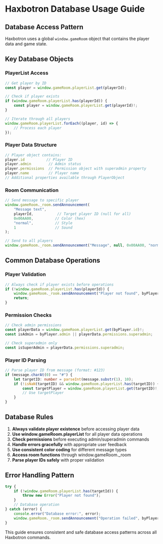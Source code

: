 # Haxbotron Database Usage Guide

## Database Access Pattern

Haxbotron uses a global `window.gameRoom` object that contains the player data and game state.

## Key Database Objects

### PlayerList Access
```typescript
// Get player by ID
const player = window.gameRoom.playerList.get(playerId);

// Check if player exists
if (window.gameRoom.playerList.has(playerId)) {
    const player = window.gameRoom.playerList.get(playerId)!;
}

// Iterate through all players
window.gameRoom.playerList.forEach((player, id) => {
    // Process each player
});
```

### Player Data Structure
```typescript
// Player object contains:
player.id          // Player ID
player.admin        // Admin status
player.permissions  // Permission object with superadmin property
player.name         // Player name
// Additional properties available through PlayerObject
```

### Room Communication
```typescript
// Send message to specific player
window.gameRoom._room.sendAnnouncement(
    "Message text",
    playerId,           // Target player ID (null for all)
    0x00AA00,          // Color (hex)
    "normal",          // Style
    1                  // Sound
);

// Send to all players
window.gameRoom._room.sendAnnouncement("Message", null, 0x00AA00, "normal", 1);
```

## Common Database Operations

### Player Validation
```typescript
// Always check if player exists before operations
if (!window.gameRoom.playerList.has(playerId)) {
    window.gameRoom._room.sendAnnouncement("Player not found", byPlayer.id, 0xFF7777, "normal", 2);
    return;
}
```

### Permission Checks
```typescript
// Check admin permissions
const playerData = window.gameRoom.playerList.get(byPlayer.id)!;
const isAdmin = byPlayer.admin || playerData.permissions.superadmin;

// Check superadmin only
const isSuperAdmin = playerData.permissions.superadmin;
```

### Player ID Parsing
```typescript
// Parse player ID from message (format: #123)
if (message.charAt(0) == "#") {
    let targetID: number = parseInt(message.substr(1), 10);
    if (!isNaN(targetID) && window.gameRoom.playerList.has(targetID)) {
        const targetPlayer = window.gameRoom.playerList.get(targetID)!;
        // Use targetPlayer
    }
}
```

## Database Rules

1. **Always validate player existence** before accessing player data
2. **Use window.gameRoom.playerList** for all player data operations
3. **Check permissions** before executing admin/superadmin commands
4. **Handle errors gracefully** with appropriate user feedback
5. **Use consistent color coding** for different message types
6. **Access room functions** through window.gameRoom._room
7. **Parse player IDs safely** with proper validation

## Error Handling Pattern
```typescript
try {
    if (!window.gameRoom.playerList.has(targetId)) {
        throw new Error("Player not found");
    }
    // Database operation
} catch (error) {
    console.error("Database error:", error);
    window.gameRoom._room.sendAnnouncement("Operation failed", byPlayer.id, 0xFF7777, "normal", 2);
}
```

This guide ensures consistent and safe database access patterns across all Haxbotron commands.